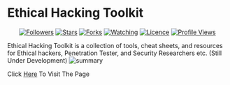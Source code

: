 # Ethical Hacking Toolkit
<p align="center">
<a href="#"><img title="Followers" src="https://img.shields.io/github/followers//0xCyberY?color=blue&style=flat-square"></a>
<a href="#"><img title="Stars" src="https://img.shields.io/github/stars/0xCyberY/ehtk?color=red&style=flat-square"></a>
<a href="#"><img title="Forks" src="https://img.shields.io/github/forks/0xCyberY/ehtk?color=red&style=flat-square"></a>
<a href="#"><img title="Watching" src="https://img.shields.io/github/watchers/0xCyberY/ehtk?label=Watchers&color=blue&style=flat-square"></a>
<a href="#"><img title="Licence" src="https://img.shields.io/badge/License-MIT-blue.svg"></a>
<a href="#"><img title="Profile Views" src="https://hits.seeyoufarm.com/api/count/incr/badge.svg?url=https://github.com/0xCyberY/ehtk&title=Profile%20Views"></a>

</p>

Ethical Hacking Toolkit is a collection of tools, cheat sheets, and resources for Ethical hackers, Penetration Tester, and Security Researchers etc. (Still Under Development)
![summary](https://github.com/abdullah-baghuth/Ethical-Hacking-Toolkit/blob/main/summary.gif)

Click [Here](https://0xcybery.github.io/ehtk/) To Visit The Page
